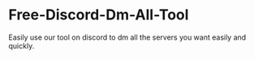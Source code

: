 # Free-Discord-Dm-All-Tool
Easily use our tool on discord to dm all the servers you want easily and quickly.
